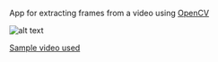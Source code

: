 App for extracting frames from a video using [OpenCV](https://pypi.org/project/opencv-python/)

![alt text](https://github.com/vladimirmil/VideoFramesExtractor/blob/main/Images/demo.png)

[Sample video used](https://www.pexels.com/video/a-paper-boat-floating-over-a-roadside-water-canal-5380467/)
